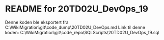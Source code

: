 # README for 20TD02U_DevOps_19
Denne koden ble eksportert fra C:\WikiMigration\git\code_dump\20TD02U_DevOps.md
Link til denne koden: C:\WikiMigration\git\code_repo\SQLScripts\20TD02U_DevOps_19.sql
